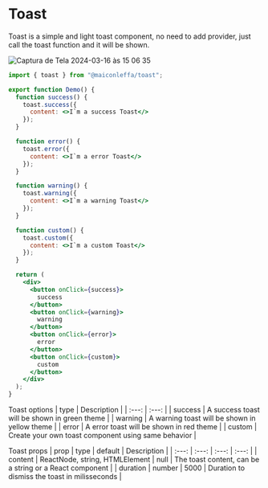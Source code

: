 # Toast

Toast is a simple and light toast component, no need to add provider, just call the toast function and it will be shown.

![Captura de Tela 2024-03-16 às 15 06 35](https://github.com/MaiconLeffa/toast/assets/41764184/c7860c66-9571-4d41-93b1-add2ef5b264c)

```jsx
import { toast } from "@maiconleffa/toast";

export function Demo() {
  function success() {
    toast.success({
      content: <>I`m a success Toast</>
    });
  }

  function error() {
    toast.error({
      content: <>I`m a error Toast</>
    });
  }

  function warning() {
    toast.warning({
      content: <>I`m a warning Toast</>
    });
  }

  function custom() {
    toast.custom({
      content: <>I`m a custom Toast</>
    });
  }

  return (
    <div>
      <button onClick={success}>
        success
      </button>
      <button onClick={warning}>
        warning
      </button>
      <button onClick={error}>
        error
      </button>
      <button onClick={custom}>
        custom
      </button>
    </div>
  );
}
```

Toast options
| type | Description |
| :---: | :---: |
| success | A success toast will be shown in green theme |
| warning | A warning toast will be shown in yellow theme |
| error | A error toast will be shown in red theme |
| custom | Create your own toast component using same behavior |

Toast props
| prop | type | default | Description |
| :---: | :---: | :---: | :---: |
| content | ReactNode, string, HTMLElement | null | The toast content, can be a string or a React component |
| duration | number | 5000 | Duration to dismiss the toast in milisseconds |

